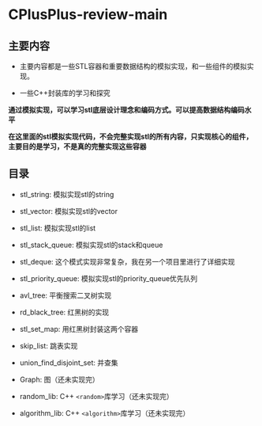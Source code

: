 # CPlusPlus-review-main

## 主要内容

- 主要内容都是一些STL容器和重要数据结构的模拟实现，和一些组件的模拟实现。

- 一些C++封装库的学习和探究

**通过模拟实现，可以学习stl底层设计理念和编码方式。可以提高数据结构编码水平**

**在这里面的stl模拟实现代码，不会完整实现stl的所有内容，只实现核心的组件，主要目的是学习，不是真的完整实现这些容器**

## 目录

- stl_string: 模拟实现stl的string

- stl_vector: 模拟实现stl的vector

- stl_list: 模拟实现stl的list

- stl_stack_queue: 模拟实现stl的stack和queue

- stl_deque: 这个模式实现非常复杂，我在另一个项目里进行了详细实现

- stl_priority_queue: 模拟实现stl的priority_queue优先队列

- avl_tree: 平衡搜索二叉树实现

- rd_black_tree: 红黑树的实现

- stl_set_map: 用红黑树封装这两个容器

- skip_list: 跳表实现

- union_find_disjoint_set: 并查集

- Graph: 图（还未实现完）

- random_lib: C++ `<random>`库学习（还未实现完）

- algorithm_lib: C++ `<algorithm>`库学习（还未实现完）

